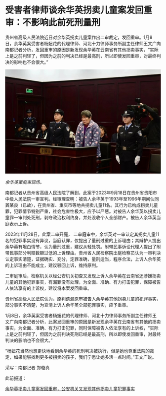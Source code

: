 # 受害者律师谈余华英拐卖儿童案发回重审：不影响此前死刑量刑

贵州省高级人民法院近日对余华英拐卖儿童案作出二审裁定，发回重审。1月8日，余华英案受害者杨妞花的代理律师、河北十力律师事务所副主任律师王文广向南都记者分析，发回重审的原因是新发现余华英在云南省有其他拐卖事实，“实际上是之前判轻了，但因为之前的判决已经是最高刑，所以即使发回重审，对最终判决的影响也不会很大。”

![cd7cbeab3e6796e0723712fd7ab1c70c.jpg](https://raw.githubusercontent.com/qqhsx/qqnews_image/main/2024/01/08/受害者律师谈余华英拐卖儿童案发回重审：不影响此前死刑量刑/cd7cbeab3e6796e0723712fd7ab1c70c.jpg)

_余华英案庭审现场。_

南都记者从贵州省高级人民法院了解到，此案于2023年9月18日在贵州省贵阳市中级人民法院一审宣判。经审理查明：被告人余华英于1993年至1996年期间伙同龚某良（已故），在贵州省、重庆市等地共拐卖儿童11名。其行为已构成拐卖儿童罪，犯罪情节特别严重，社会危害性极大，应予以严惩。对被告人余华英以拐卖儿童罪一审判处死刑，剥夺政治权利终身，并处没收个人全部财产。被告人余华英当庭表示上诉。

2023年11月28日，此案二审开庭，
二审庭审中，余华英对一审认定其拐卖儿童11名的犯罪事实没有异议，当庭认罪，仅提出了量刑过重的上诉理由；其辩护人提出余华英有坦白情节，认为量刑过重，建议从轻处罚。附带民事诉讼代理人提出了附带民事部分判赔数额过低的上诉理由。贵州省人民检察院出庭检察员认为一审判决认定事实清楚，证据确实、充分，定罪准确，量刑适当，程序合法，上诉人余华英的上诉理由不能成立，建议驳回上诉，维持原判。

二审庭审后，检察机关以经公安机关初查又发现上诉人余华英在云南省还涉嫌拐卖儿童的其他犯罪事实，有漏罪没有处理，为全面、准确、有力打击犯罪，保障被告人依法享有的上诉权，建议将本案发回重审。

贵州省高级人民法院认为，原判遗漏原审被告人余华英其他拐卖儿童的犯罪事实，部分事实不清楚，为查清上诉人余华英全部犯罪事实，应予重审。

1月8日，余华英案受害者杨妞花的代理律师、河北十力律师事务所副主任律师王文广向南都记者分析，此案发回重审的原因是新发现余华英在云南省有其他的拐卖事实，为全面、准确、有力打击犯罪，同时保障被告人依法享有的上诉权，“实际上是之前判轻了，但因为之前判决死刑已经是最高刑，所以即使发回重审，对最终判决的影响也不会很大。”

“杨妞花当然也想更快地看到余华英的死刑判决被执行，但是她也尊重法院的裁定，如果能够找到更多被拐卖的孩子，我们宁愿让她多活一点时间。”王文广说。

采写：南都记者 郑璇真

此前报道：

[余华英拐卖儿童案发回重审，公安机关又发现其他拐卖儿童犯罪事实 ](https://news.qq.com/rain/a/20240108A00P5K00)

